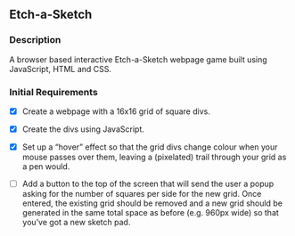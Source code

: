 ## Etch-a-Sketch ##

### Description

A browser based interactive Etch-a-Sketch webpage game built using JavaScript, HTML and CSS.

### Initial Requirements

- [x] Create a webpage with a 16x16 grid of square divs.
- [x] Create the divs using JavaScript. 
- [x] Set up a “hover” effect so that the grid divs change colour when your mouse passes over them, leaving a (pixelated) trail through your grid as a pen would.
- [ ] Add a button to the top of the screen that will send the user a popup asking for the number of squares per side for the new grid. Once entered, the existing grid should be removed and a new grid should be generated in the same total space as before (e.g. 960px wide) so that you’ve got a new sketch pad. 


